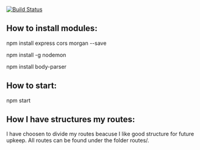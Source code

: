 [![Build Status](https://scrutinizer-ci.com/g/lingul/api-me/badges/build.png?b=master)](https://scrutinizer-ci.com/g/lingul/api-me/build-status/master)

## How to install modules:
npm install express cors morgan --save

npm install -g nodemon

npm install body-parser

## How to start:
npm start

## How I have structures my routes:
I have choosen to divide my routes beacuse I like good structure for future upkeep. All routes can be found under the folder routes/. 





